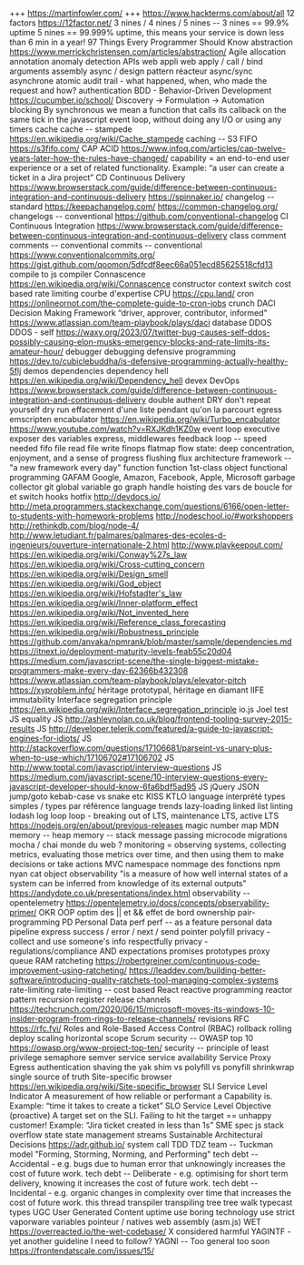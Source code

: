 
+++ https://martinfowler.com/
+++ https://www.hackterms.com/about/all
12 factors https://12factor.net/
3 nines / 4 nines / 5 nines -- 3 nines == 99.9% uptime 5 nines == 99.999% uptime, this means your service is down less than 6 min in a year!
97 Things Every Programmer Should Know
abstraction https://www.merrickchristensen.com/articles/abstraction/
Agile
allocation
annotation
anomaly detection
APIs web
appli web
apply / call / bind
arguments
assembly
async / design pattern réacteur
async/sync
asynchrone
atomic
audit trail - what happened, when, who made the request and how?
authentication
BDD - Behavior-Driven Development https://cucumber.io/school/   Discovery -> Formulation -> Automation
blocking
By synchronous we mean a function that calls its callback on the same tick in the javascript event loop, without doing any I/O or using any timers
cache
cache -- stampede https://en.wikipedia.org/wiki/Cache_stampede
caching -- S3 FIFO https://s3fifo.com/
CAP ACID https://www.infoq.com/articles/cap-twelve-years-later-how-the-rules-have-changed/
capability = an end-to-end user experience or a set of related functionality. Example: “a user can create a ticket in a Jira project”
CD Continuous Delivery https://www.browserstack.com/guide/difference-between-continuous-integration-and-continuous-delivery https://spinnaker.io/
changelog -- standard https://keepachangelog.com/  https://common-changelog.org/
changelogs -- conventional https://github.com/conventional-changelog
CI Continuous Integration  https://www.browserstack.com/guide/difference-between-continuous-integration-and-continuous-delivery
class
comment
comments -- conventional
commits -- conventional  https://www.conventionalcommits.org/  https://gist.github.com/qoomon/5dfcdf8eec66a051ecd85625518cfd13
compile to js
compiler
Connascence https://en.wikipedia.org/wiki/Connascence
constructor
context switch
cost based rate limiting
courbe d'expertise
CPU https://cpu.land/
cron https://onlineornot.com/the-complete-guide-to-cron-jobs
crunch
DACI Decision Making Framework “driver, approver, contributor, informed" https://www.atlassian.com/team-playbook/plays/daci
database
DDOS
DDOS - self https://waxy.org/2023/07/twitter-bug-causes-self-ddos-possibly-causing-elon-musks-emergency-blocks-and-rate-limits-its-amateur-hour/
debugger
debugging
defensive programming https://dev.to/cubiclebuddha/is-defensive-programming-actually-healthy-5flj
demos
dependencies
dependency hell https://en.wikipedia.org/wiki/Dependency_hell
devex
DevOps https://www.browserstack.com/guide/difference-between-continuous-integration-and-continuous-delivery
double authent
DRY don't repeat yourself
dry run
effacement d'une liste pendant qu'on la parcourt
egress
emscripten
encabulator https://en.wikipedia.org/wiki/Turbo_encabulator  https://www.youtube.com/watch?v=RXJKdh1KZ0w
event loop
executive
exposer des variables
express, middlewares
feedback loop -- speed needed
fifo
file read
file write
finops
flatmap
flow state: deep concentration, enjoyment, and a sense of progress
flushing
flux architecture
framework -- "a new framework every day"
function
function 1st-class object
functional programming
GAFAM Google, Amazon, Facebook, Apple, Microsoft
garbage collector
git
global variable
go
graph
handle
hoisting des vars de boucle for et switch
hooks
hotfix
http://devdocs.io/
http://meta.programmers.stackexchange.com/questions/6166/open-letter-to-students-with-homework-problems
http://nodeschool.io/#workshoppers
http://rethinkdb.com/blog/node-4/
http://www.letudiant.fr/palmares/palmares-des-ecoles-d-ingenieurs/ouverture-internationale-2.html
http://www.playkeepout.com/
https://en.wikipedia.org/wiki/Conway%27s_law
https://en.wikipedia.org/wiki/Cross-cutting_concern
https://en.wikipedia.org/wiki/Design_smell
https://en.wikipedia.org/wiki/God_object
https://en.wikipedia.org/wiki/Hofstadter's_law
https://en.wikipedia.org/wiki/Inner-platform_effect
https://en.wikipedia.org/wiki/Not_invented_here
https://en.wikipedia.org/wiki/Reference_class_forecasting
https://en.wikipedia.org/wiki/Robustness_principle
https://github.com/anvaka/npmrank/blob/master/sample/dependencies.md
https://itnext.io/deployment-maturity-levels-feab55c20d04
https://medium.com/javascript-scene/the-single-biggest-mistake-programmers-make-every-day-62366b432308
https://www.atlassian.com/team-playbook/plays/elevator-pitch
https://xyproblem.info/
héritage prototypal, héritage en diamant
IIFE
immutability
Interface segregation principle https://en.wikipedia.org/wiki/Interface_segregation_principle
io.js
Joel test
JS equality
JS http://ashleynolan.co.uk/blog/frontend-tooling-survey-2015-results
JS http://developer.telerik.com/featured/a-guide-to-javascript-engines-for-idiots/
JS http://stackoverflow.com/questions/17106681/parseint-vs-unary-plus-when-to-use-which/17106702#17106702
JS http://www.toptal.com/javascript/interview-questions
JS https://medium.com/javascript-scene/10-interview-questions-every-javascript-developer-should-know-6fa6bdf5ad95
JS jQuery
JSON
jump/goto
kebab-case vs snake etc
KISS
KTLO
language interprété types simples / types par référence
language trends
lazy-loading
linked list
linting
lodash
log
loop
loop - breaking out of
LTS, maintenance LTS, active LTS https://nodejs.org/en/about/previous-releases
magic number
map
MDN
memory -- heap
memory -- stack
message passing
microcode
migrations
mocha / chai
monde du web ?
monitoring = observing systems, collecting metrics, evaluating those metrics over time, and then using them to make decisions or take actions
MVC
namespace
nommage des fonctions
npm
nyan cat
object
observability "is a measure of how well internal states of a system can be inferred from knowledge of its external outputs" https://andydote.co.uk/presentations/index.html
observability -- opentelemetry https://opentelemetry.io/docs/concepts/observability-primer/
OKR
OOP
optim des || et && effet de bord
ownership
pair-programming
PD Personal Data
perf
perf -- as a feature
personal data
pipeline express success / error / next / send
pointer
polyfill
privacy - collect and use someone's info respectfully
privacy - regulations/compliance AND expectations
promises
prototypes
proxy
queue
RAM
ratcheting https://robertgreiner.com/continuous-code-improvement-using-ratcheting/ https://leaddev.com/building-better-software/introducing-quality-ratchets-tool-managing-complex-systems
rate-limiting
rate-limiting -- cost based
React
reactive programming
reactor pattern
recursion
register
release channels https://techcrunch.com/2020/06/15/microsoft-moves-its-windows-10-insider-program-from-rings-to-release-channels/
revisions
RFC https://rfc.fyi/
Roles and Role-Based Access Control (RBAC)
rollback
rolling deploy
scaling horizontal
scope
Scrum
security -- OWASP top 10 https://owasp.org/www-project-top-ten/
security -- principle of least privilege
semaphore
semver
service
service availability
Service Proxy Egress authentication
shaving the yak
shim vs polyfill vs ponyfill
shrinkwrap
single source of truth
Site-specific browser https://en.wikipedia.org/wiki/Site-specific_browser
SLI Service Level Indicator A measurement of how reliable or performant a Capability is. Example: “time it takes to create a ticket”
SLO Service Level Objective (proactive) A target set on the SLI. Failing to hit the target == unhappy customer! Example: “Jira ticket created in less than 1s”
SME
spec js
stack overflow
state
state management
streams
Sustainable Architectural Decisions https://adr.github.io/
system call
TDD
TDZ
team -- Tuckman model "Forming, Storming, Norming, and Performing"
tech debt -- Accidental - e.g. bugs due to human error that unknowingly increases the cost of future work.
tech debt -- Deliberate  - e.g. optimising for short term delivery, knowing it increases the cost of future work.
tech debt -- Incidental  - e.g. organic changes in complexity over time that increases the cost of future work.
this
thread
transpiler
transpiling
tree
tree walk
typecast
types
UGC User Generated Content
uptime
use boring technology
use strict
vaporware
variables pointeur / natives
web assembly (asm.js)
WET https://overreacted.io/the-wet-codebase/
X considered harmful
YAGINTF - yet another guideline I need to follow?
YAGNI -- Too general too soon https://frontendatscale.com/issues/15/
